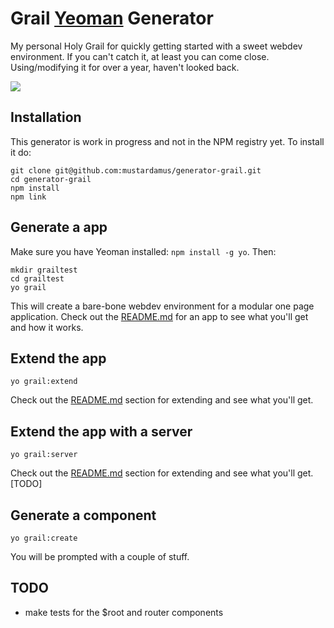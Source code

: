 # Grail [Yeoman](http://yeoman.io/) Generator

My personal Holy Grail for quickly getting started with a sweet webdev environment.
If you can't catch it, at least you can come close. Using/modifying it for over a year,
haven't looked back.

![](https://camo.githubusercontent.com/87f28a72cfc754122b0ce1611c402e94367ccf06/687474703a2f2f7777772e74696d6573686967686572656475636174696f6e2e636f2e756b2f50696374757265732f7765622f6e2f752f6b2f6e6577735f31385f3236303131322e6a7067)

## Installation

This generator is work in progress and not in the NPM registry yet. To install
it do:

    git clone git@github.com:mustardamus/generator-grail.git
    cd generator-grail
    npm install
    npm link

## Generate a app

Make sure you have Yeoman installed: `npm install -g yo`. Then:

    mkdir grailtest
    cd grailtest
    yo grail

This will create a bare-bone webdev environment for a modular one
page application. Check out the [README.md](./app/templates/README.md)
for an app to see what you'll get and how it works.

## Extend the app

    yo grail:extend

Check out the [README.md](https://github.com/mustardamus/generator-grail/blob/master/extend/templates/README.md)
section for extending and see what you'll get.

## Extend the app with a server

    yo grail:server

Check out the [README.md](https://github.com/mustardamus/generator-grail/blob/master/server/templates/README.md)
section for extending and see what you'll get. [TODO]

## Generate a component

    yo grail:create

You will be prompted with a couple of stuff.

## TODO

  - make tests for the $root and router components
